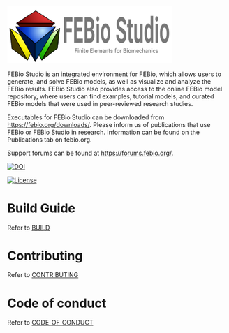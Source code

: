 <img src="Documentation/InstallerImages/Splash.png" href="https://gibboncode.org" alt="FEBio Studio" width="75%">
<!-- ![febio studio logo](Documentation/InstallerImages/Splash.png) -->

FEBio Studio is an integrated environment for FEBio, which allows users to generate, and solve FEBio models, as well as visualize and analyze the FEBio results. FEBio Studio also provides access to the online FEBio model repository, where users can find examples, tutorial models, and curated FEBio models that were used in peer-reviewed research studies.

Executables for FEBio Studio can be downloaded from https://febio.org/downloads/.  Please inform us of publications that use FEBio or FEBio Studio in research.  Information can be found on the Publications tab on febio.org.  

Support forums can be found at https://forums.febio.org/.

[![DOI](https://img.shields.io/badge/Citation-DOI:10.1115/1.4005694-green.svg)](https://dx.doi.org/10.1115%2F1.4005694)

[![License](https://img.shields.io/badge/License-MIT-orange.svg)](LICENSE)

# Build Guide <a name="Build"></a>

Refer to [BUILD](BUILD.md)

# Contributing <a name="Contributing"></a>

Refer to [CONTRIBUTING](CONTRIBUTING.md)

# Code of conduct <a name="Conduct"></a>

Refer to [CODE_OF_CONDUCT](CODE_OF_CONDUCT.md)

























